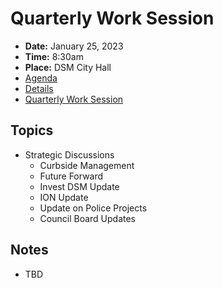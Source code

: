 # Quarterly Work Session

- **Date:** January 25, 2023
- **Time:** 8:30am
- **Place:** DSM City Hall
- [Agenda](https://councildocs.dsm.city/agendas/2023/20230125QuarterlyWorkSession.pdf)
- [Details](https://www.dsm.city/citycouncil_detail_T60_R2360.php)
- [Quarterly Work Session](https://councildocs.dsm.city/corrections/20230125%20CAP.pdf)

## Topics

- Strategic Discussions
    - Curbside Management
    - Future Forward
    - Invest DSM Update
    - ION Update
    - Update on Police Projects
    - Council Board Updates 

## Notes

- TBD
